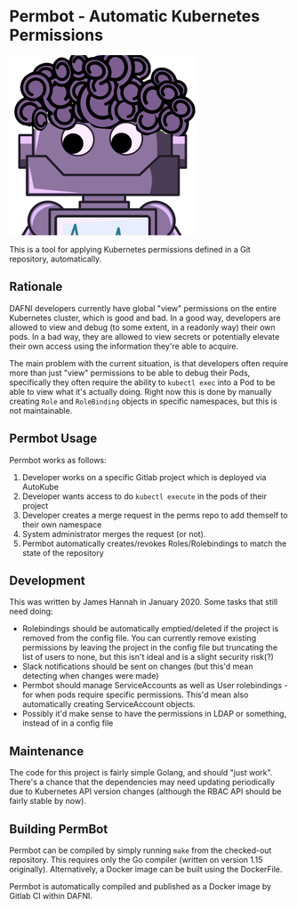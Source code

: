 # Permbot - Automatic Kubernetes Permissions

![permbot-logo](permbot-logo.png)

This is a tool for applying Kubernetes permissions defined in a Git repository,
automatically.

## Rationale

DAFNI developers currently have global "view" permissions on the entire Kubernetes
cluster, which is good and bad. In a good way, developers are allowed to view and debug
(to some extent, in a readonly way) their own pods. In a bad way, they are allowed to
view secrets or potentially elevate their own access using the information they're able
to acquire.

The main problem with the current situation, is that developers often require more than
just "view" permissions to be able to debug their Pods, specifically they often require
the ability to `kubectl exec` into a Pod to be able to view what it's actually doing.
Right now this is done by manually creating `Role` and `RoleBinding` objects in specific
namespaces, but this is not maintainable.

## Permbot Usage

Permbot works as follows:

1. Developer works on a specific Gitlab project which is deployed via AutoKube
2. Developer wants access to do `kubectl execute` in the pods of their project
3. Developer creates a merge request in the perms repo to add themself to their own
   namespace
4. System administrator merges the request (or not).
5. Permbot automatically creates/revokes Roles/Rolebindings to match the state of the
   repository

## Development

This was written by James Hannah in January 2020. Some tasks that still need doing:

* Rolebindings should be automatically emptied/deleted if the project is removed from
  the config file. You can currently remove existing permissions by leaving the project
  in the config file but truncating the list of users to none, but this isn't ideal and
  is a slight security risk(?)
* Slack notifications should be sent on changes (but this'd mean detecting when changes
  were made)
* Permbot should manage ServiceAccounts as well as User rolebindings - for when pods
  require specific permissions. This'd mean also automatically creating ServiceAccount
  objects.
* Possibly it'd make sense to have the permissions in LDAP or something, instead of in a
  config file

## Maintenance

The code for this project is fairly simple Golang, and should "just work". There's a
chance that the dependencies may need updating periodically due to Kubernetes API
version changes (although the RBAC API should be fairly stable by now).

## Building PermBot

Permbot can be compiled by simply running `make` from the checked-out repository. This
requires only the Go compiler (written on version 1.15 originally). Alternatively, a
Docker image can be built using the DockerFile.

Permbot is automatically compiled and published as a Docker image by Gitlab CI within DAFNI.
